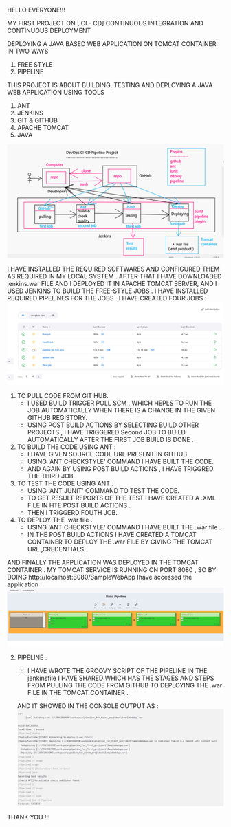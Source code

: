 HELLO EVERYONE!!! 

MY FIRST PROJECT ON [ CI - CD] CONTINUOUS INTEGRATION AND CONTINUOUS DEPLOYMENT 
 
 DEPLOYING A JAVA BASED WEB APPLICATION ON TOMCAT CONTAINER: IN TWO WAYS 
1.	FREE STYLE 
2.	PIPELINE 

THIS PROJECT IS ABOUT BUILDING, TESTING AND DEPLOYING A JAVA WEB APPLICATION USING TOOLS 
1.	ANT
2.	JENKINS
3.	GIT & GITHUB
4.	 APACHE TOMCAT
5.	JAVA


![THE ARCHITECTURE OF THE PIPELINE IS SHOWN IN THIS PICTURE](./images/project-1.png)

I HAVE INSTALLED THE REQUIRED SOFTWARES AND CONFIGURED THEM AS REQUIRED IN MY LOCAL SYSTEM . 
AFTER THAT I HAVE DOWNLOADED jenkins.war FILE AND I DEPLOYED IT IN APACHE TOMCAT SERVER, AND I USED JENKINS TO BUILD THE FREE-STYLE JOBS .
I HAVE INSTALLED REQUIRED PIPELINES FOR THE JOBS .
I HAVE CREATED FOUR JOBS :
![PICTURE OF THE JOBS I HAVE CREATED](./images/JOBS.png)
1. TO PULL CODE FROM GIT HUB. 
   - I USED BUILD TRIGGER  POLL SCM , WHICH HEPLS TO RUN THE JOB AUTOMATICALLY WHEN THERE IS A CHANGE IN THE GIVEN GITHUB REGISTORY.
   -  USING POST BUILD ACTIONS 
       BY SELECTING  BUILD OTHER PROJECTS , I HAVE TRIGGERED Second JOB TO BUILD AUTOMATICALLY  AFTER THE FIRST JOB BUILD IS DONE .
2. TO BUILD THE CODE USING ANT :
    - I HAVE GIVEN SOURCE CODE URL PRESENT IN GITHUB 
    - USING 'ANT CHECKSTYLE' COMMAND I HAVE BUILT THE CODE.
    - AND AGAIN BY USING POST BUILD ACTIONS , I HAVE TRIGGRED  THE THIRD JOB.
3. TO TEST THE CODE USING ANT :
    - USING 'ANT JUNIT' COMMAND TO TEST THE CODE.
    - TO GET RESULT REPORTS OF THE TEST I HAVE CREATED A .XML FILE IN HTE POST BUILD ACTIONS .
    - THEN I TRIGGERD FOUTH JOB.
4.  TO DEPLOY THE .war file .
    -  USING 'ANT CHECKSTYLE' COMMAND I HAVE BUILT THE .war file .
    - IN THE POST BUILD ACTIONS I HAVE CREATED A TOMCAT CONTAINER TO DEPLOY THE .war FILE BY GIVING THE TOMCAT URL ,CREDENTIALS.

AND FINALLY THE APPLICATION WAS DEPLOYED IN THE TOMCAT CONTAINER . 
MY TOMCAT SERVICE IS RUNNING ON PORT 8080 , SO BY DOING http://localhost:8080/SampleWebApp Ihave accessed the application . 
![PIPELINE OF THE FOUR JOBS.](./images/image-1.png)

2)  PIPELINE :
    - I HAVE WROTE THE GROOVY SCRIPT OF THE PIPELINE  IN THE jenkinsfile  I HAVE  SHARED WHICH HAS THE STAGES AND STEPS FROM PULLING THE CODE FROM GITHUB TO DEPLOYING THE .war FILE IN THE TOMCAT CONTAINER . 

    AND IT SHOWED IN THE CONSOLE OUTPUT AS : ![FINISHED: SUCCESS](./images/image.png)


THANK YOU !!!


 



